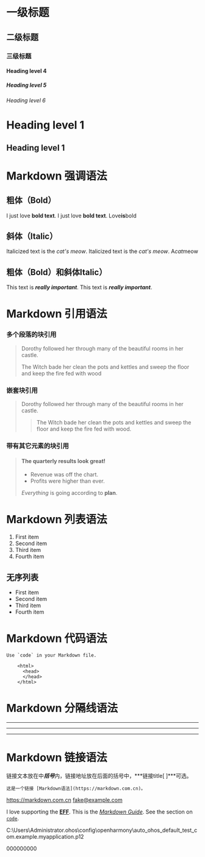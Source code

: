 # 一级标题
## 二级标题
### 三级标题
#### Heading level 4
##### Heading level 5
###### Heading level 6

Heading level 1
=================
Heading level 1
-------------------------
# Markdown 强调语法
## 粗体（Bold）
I just love **bold text**.
I just love __bold text__.
Love**is**bold
## 斜体（Italic）
Italicized text is the *cat's meow*.
Italicized text is the _cat's meow_.
A*cat*meow
## 粗体（Bold）和斜体Italic）
This text is ***really important***.
This text is ___really important___.
# Markdown 引用语法

### 多个段落的块引用
> Dorothy followed her through many of the beautiful rooms in her castle.
>
> The Witch bade her clean the pots and kettles and sweep the floor and keep the fire fed with wood
###   嵌套块引用
> Dorothy followed her through many of the beautiful rooms in her castle.
>
>> The Witch bade her clean the pots and kettles and sweep the floor and keep the fire fed with wood.
###   带有其它元素的块引用
> #### The quarterly results look great!
>
> - Revenue was off the chart.
> - Profits were higher than ever.
>
>  *Everything* is going according to **plan**.
#   Markdown 列表语法
1. First item  
2. Second item  
3. Third item  
4. Fourth item
##   无序列表
- First item  
- Second item  
- Third item  
- Fourth item
# Markdown 代码语法
``Use `code` in your Markdown file.``
```
    <html>
      <head>
      </head>
    </html>
```
# Markdown 分隔线语法
***
---
---
# Markdown 链接语法
链接文本放在中***括号***内，链接地址放在后面的括号中，***链接title[ ]***可选。
```
这是一个链接 [Markdown语法](https://markdown.com.cn)。
```

<https://markdown.com.cn>
<fake@example.com>


I love supporting the **[EFF](https://eff.org)**.
This is the *[Markdown Guide](https://www.markdownguide.org)*.
See the section on [`code`](#code).


C:\Users\Administrator\.ohos\config\openharmony\auto_ohos_default_test_com.example.myapplication.p12

000000000